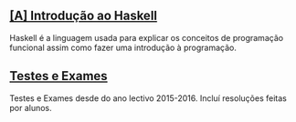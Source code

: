 

## [[A] Introdução ao Haskell](Intro.md)
Haskell é a linguagem usada para explicar os conceitos de programação funcional assim como fazer uma introdução à programação.

## [Testes e Exames](testes/README.md)
Testes e Exames desde do ano lectivo 2015-2016. Incluí resoluções feitas por alunos.
